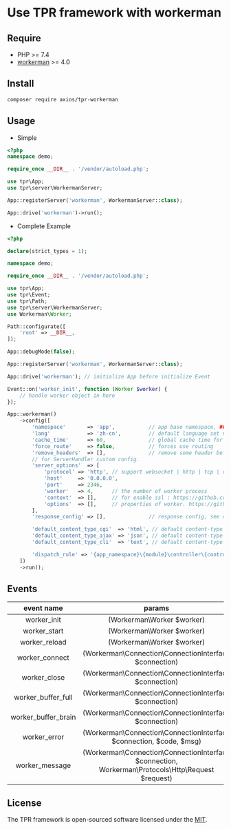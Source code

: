 # Use TPR framework with workerman

## Require

- PHP >= 7.4
- [workerman](https://github.com/walkor/workerman) >= 4.0

## Install

```bash
composer require axios/tpr-workerman
```

## Usage

- Simple

```php
<?php
namespace demo;

require_once __DIR__ . '/vendor/autoload.php';

use tpr\App;
use tpr\server\WorkermanServer;

App::registerServer('workerman', WorkermanServer::class);

App::drive('workerman')->run();
```

- Complete Example

```php
<?php

declare(strict_types = 1);

namespace demo;

require_once __DIR__ . '/vendor/autoload.php';

use tpr\App;
use tpr\Event;
use tpr\Path;
use tpr\server\WorkermanServer;
use Workerman\Worker;

Path::configurate([
    'root' => __DIR__,
]);

App::debugMode(false);

App::registerServer('workerman', WorkermanServer::class);

App::drive('workerman'); // initialize App before initialize Event

Event::on('worker_init', function (Worker $worker) {
    // handle worker object in here
});

App::workerman()
    ->config([
        'namespace'       => 'app',           // app base namespace, ### this is required ###
        'lang'            => 'zh-cn',         // default language set name
        'cache_time'      => 60,              // global cache time for config&route data
        'force_route'     => false,           // forces use routing
        'remove_headers'  => [],              // remove some header before send response
        // for ServerHandler custom config.
        'server_options'  => [
            'protocol' => 'http', // support websocket | http | tcp | other custom protocol
            'host'     => '0.0.0.0',
            'port'     => 2346,
            'worker'   => 4,      // the number of worker process
            'context'  => [],     // for enable ssl : https://github.com/walkor/Workerman#enable-ssl
            'options'  => [],     // properties of worker. https://github.com/walkor/workerman-manual/blob/master/english/src/worker-development/name.md
        ],
        'response_config' => [],              // response config, see detail on 	pr\models\ResponseModel.

        'default_content_type_cgi'  => 'html', // default content-type on cgi mode
        'default_content_type_ajax' => 'json', // default content-type on api request
        'default_content_type_cli'  => 'text', // default content-type on command line mode

        'dispatch_rule' => '{app_namespace}\{module}\controller\{controller}',  // controller namespace spelling rule
    ])
    ->run();

```

## Events

|event name | params |
|:---:|:---:|
|worker_init|(Workerman\Worker $worker)|
|worker_start|(Workerman\Worker $worker)|
|worker_reload|(Workerman\Worker $worker)|
|worker_connect|(Workerman\Connection\ConnectionInterface $connection)|
|worker_close|(Workerman\Connection\ConnectionInterface $connection)|
|worker_buffer_full|(Workerman\Connection\ConnectionInterface $connection)|
|worker_buffer_brain|(Workerman\Connection\ConnectionInterface $connection) |
|worker_error|(Workerman\Connection\ConnectionInterface $connection, $code, $msg)|
|worker_message|(Workerman\Connection\ConnectionInterface $connection, Workerman\Protocols\Http\Request $request)|

## License

The TPR framework is open-sourced software licensed under the [MIT](LICENSE).
